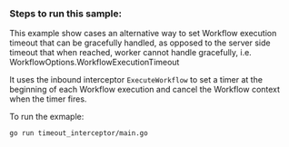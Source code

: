 ### Steps to run this sample:

This example show cases an alternative way to set Workflow execution timeout that can be gracefully handled, as opposed to the server side timeout that when reached, worker cannot handle gracefully, i.e. WorkflowOptions.WorkflowExecutionTimeout

It uses the inbound interceptor `ExecuteWorkflow` to set a timer at the beginning of each Workflow execution and cancel the Workflow context when the timer fires.

To run the exmaple:
```
go run timeout_interceptor/main.go
```
